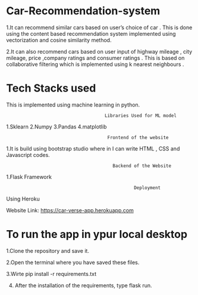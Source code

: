 # Car-Recommendation-system
1.It can recommend similar cars based on user’s choice of car . This is done using the content based recommendation system implemented using vectorization and cosine similarity method.


2.It can also recommend cars based on user input of highway mileage , city mileage, price ,company ratings and consumer ratings . This is based on collaborative filtering which is implemented using k nearest neighbours .


# Tech Stacks used
This is implemented using machine learning in python.


                                         Libraries Used for ML model
1.Sklearn
2.Numpy
3.Pandas
4.matplotlib

                                          Frontend of the website
                                          
1.It is build using bootstrap studio where in I can write HTML , CSS and Javascript codes.


                                            Backend of the Website
1.Flask Framework

                                                    Deployment
Using Heroku


Website Link:
https://car-verse-app.herokuapp.com


# To run the app in ypur local desktop
1.Clone the repository and save it.

2.Open the terminal where you have saved these files.

3.Wirte pip install -r requirements.txt 

4. After the installation of the requirements, type flask run.

